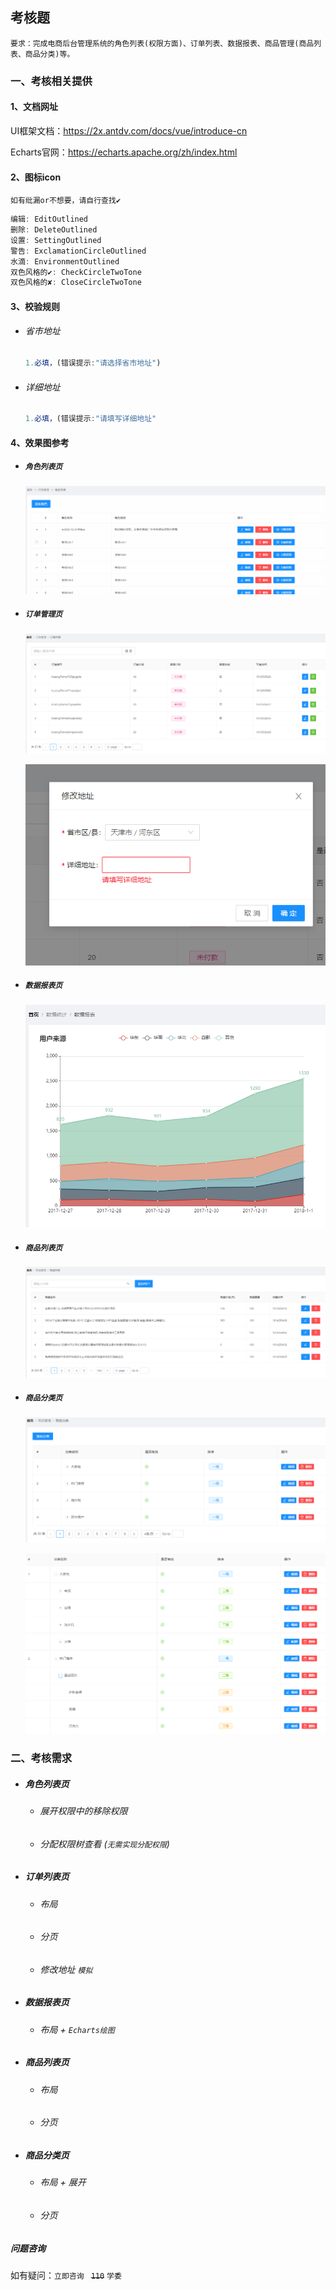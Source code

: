 ## 考核题

`要求：完成电商后台管理系统的角色列表(权限方面)、订单列表、数据报表、商品管理(商品列表、商品分类)等。`



### 一、考核相关提供

#### 1、文档网址

UI框架文档：https://2x.antdv.com/docs/vue/introduce-cn

Echarts官网：https://echarts.apache.org/zh/index.html



#### 2、图标icon

`如有纰漏or不想要，请自行查找✔`

```js
编辑: EditOutlined
删除: DeleteOutlined
设置: SettingOutlined
警告: ExclamationCircleOutlined
水滴: EnvironmentOutlined
双色风格的✔: CheckCircleTwoTone
双色风格的✘: CloseCircleTwoTone
```

#### 3、校验规则

- ###### 省市地址

  ```js
  1.必填，(错误提示:"请选择省市地址")
  ```
  
- ###### 详细地址

  ```js
  1.必填，(错误提示:"请填写详细地址"
  ```

#### 4、效果图参考

- ##### `角色列表页`

  ![角色列表页](考核文档.assets/角色列表页.gif)

- ##### `订单管理页`

  ![image-20201203205343089](考核文档.assets/image-20201203205343089.png)

  ![image-20201203205353547](考核文档.assets/image-20201203205353547.png)

- ##### `数据报表页`

  ![image-20201203205413335](考核文档.assets/image-20201203205413335.png)

- ##### `商品列表页`

  ![image-20201203205432138](考核文档.assets/image-20201203205432138.png)

- ##### `商品分类页`

  ![image-20201203205840488](考核文档.assets/image-20201203205840488.png)

  ![image-20201203205918443](考核文档.assets/image-20201203205918443.png)

### 二、考核需求

- ##### 角色列表页

  - ###### 展开权限中的移除权限

  - ###### 分配权限树查看 (`无需实现分配权限`)

- ##### 订单列表页

  - ###### 布局

  - ###### 分页

  - ###### 修改地址 `模拟`

- ##### 数据报表页

  - ###### 布局 + `Echarts绘图`


- ##### 商品列表页

  - ###### 布局

  - ###### 分页

- ##### 商品分类页

  - ###### 布局 + 展开

  - ###### 分页





##### 问题咨询

如有疑问：`立即咨询 ` ~~`110`~~ `学委`




































































